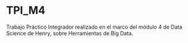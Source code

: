 # TPI_M4
Trabajo Práctico Integrador realizado en el marco del módulo 4 de Data Science de Henry, sobre Herramientas de Big Data.
